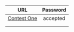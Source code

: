 |                       URL                        | Password |
| :----------------------------------------------: | :------: |
| [Contest One](https://vjudge.net/contest/244234) | accepted |
|                                                  |          |
|                                                  |          |
